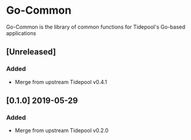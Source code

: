 # Go-Common

Go-Common is the library of common functions for Tidepool's Go-based applications

## [Unreleased]
### Added
- Merge from upstream Tidepool v0.4.1

## [0.1.0] 2019-05-29
### Added
- Merge from upstream Tidepool v0.2.0
